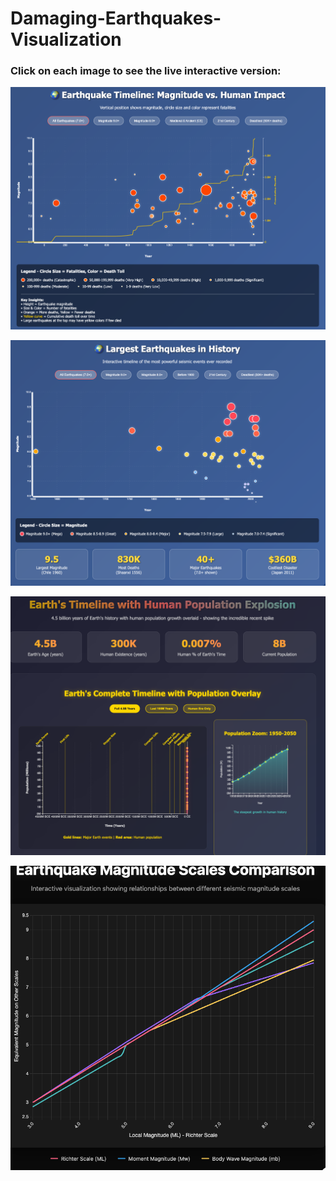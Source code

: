 # Damaging-Earthquakes-Visualization

### Click on each image to see the live interactive version:

[![Interactive Figure Preview](static-death.png)](https://smousavi05.github.io/Damaging-Earthquakes-Visualization/earthquake_timeline_visualization-death.html)

[![Interactive Figure Preview](static.png)](https://smousavi05.github.io/Damaging-Earthquakes-Visualization/earthquake_timeline_visualization.html)

[![Interactive Figure Preview](static-pop.png)](https://smousavi05.github.io/Damaging-Earthquakes-Visualization/earth_human_timeline_1.html)

[![Interactive Figure Preview](mag-saturation.png)](https://smousavi05.github.io/Damaging-Earthquakes-Visualization/earthquake-magnitude-scales.html)
